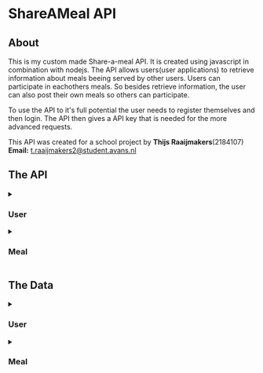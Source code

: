 # ShareAMeal API

## About
This is my custom made Share-a-meal API. It is created using javascript in combination with nodejs.
The API allows users(user applications) to retrieve information about meals beeing served by other users. Users can participate in eachothers meals. So besides retrieve information, the user can also post their own meals so others can participate.

To use the API to it's full potential the user needs to register themselves and then login. The API then gives a API key that is needed for the more advanced requests.

This API was created for a school project by **Thijs Raaijmakers**(2184107)
**Email:** t.raaijmakers2@student.avans.nl

## The API

<details><summary><h3>User</h3></summary>
<p>

- REGISTER USER: post("/api/user")
- GET ALL USERS: get("/api/user")
- GET USERS BY ID: get("/api/user/*id*")
- GET PERSONAL PROFILE: get("/api/profile")
- UPDATE USER: put("/api/user/*id*")
- DELETE USER: delete("/api/user/*id*")

- LOGIN: post("/api/auth/login")

</p>
</details>
<details><summary><h3>Meal</h3></summary>
<p>

- REGISTER MEAL: post("/api/meal")
- GET ALL MEALS: get("/api/meal")
- GET MEALS BY ID: get("/api/meal/*id*")
- UPDATE MEALS: put("/api/meal/*id*")
- DELETE MEALS: delete("/api/meal/*id*")

- SIGN UP TO MEAL: post("/api/meal/*id*/signup")
- SIGN OUT TO MEAL: post("/api/meal/*id*/signout")

</p>
</details>

## The Data
<details><summary><h3>User</h3></summary>
<p>

```
{
    "firstName": string,
    "lastName": string,
    "isActive": number,
    "emailAdress": string(validated),
    "password": string,
    "phoneNumber": string(validated),
    "roles": string('admin', 'editor', 'guest'),
    "street": string,
    "city": string
}
```

</p>
</details>

<details><summary><h3>Meal</h3></summary>
<p>

```
{
    "isActive": number,
    "isVega": number,
    "isVegan": number,
    "isToTakeHome": number,
    "dateTime": string,
    "maxAmountOfParticipants": number,
    "price": number,
    "imageUrl": string,
    "name": string,
    "description": string,
    "allergenes": string('gluten', 'lactose', 'noten')
}
```

</p>
</details>